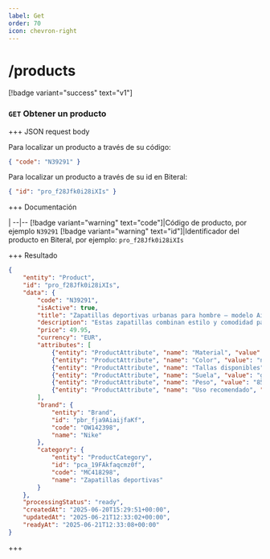 ```yaml
---
label: Get
order: 70
icon: chevron-right
---
```

# /products
[!badge variant="success" text="v1"]

### `GET` Obtener un producto

+++ JSON request body

Para localizar un producto a través de su código:

```json
{ "code": "N39291" }
```

Para localizar un producto a través de su id en Biteral:

```json
{ "id": "pro_f28Jfk0i28iXIs" }
```

+++ Documentación

|
--|--
[!badge variant="warning" text="code"]|Código de producto, por ejemplo `N39291`
[!badge variant="warning" text="id"]|Identificador del producto en Biteral, por ejemplo: `pro_f28Jfk0i28iXIs`

+++ Resultado

```json
{
    "entity": "Product",
    "id": "pro_f28Jfk0i28iXIs",
    "data": {
        "code": "N39291",
        "isActive": true,
        "title": "Zapatillas deportivas urbanas para hombre – modelo AirFlow",
        "description": "Estas zapatillas combinan estilo y comodidad para el uso diario. Diseñadas con materiales transpirables, suela de goma antideslizante y plantilla ergonómica, son ideales tanto para caminar por la ciudad como para entrenar en interiores. El modelo AirFlow ofrece un ajuste perfecto y un diseño moderno que se adapta a cualquier look casual. Disponibles en varias tallas y colores.",
        "price": 49.95,
        "currency": "EUR",
        "attributes": [
            {"entity": "ProductAttribute", "name": "Material", "value": "Cuero"},
            {"entity": "ProductAttribute", "name": "Color", "value": "negro con detalles en gris"},
            {"entity": "ProductAttribute", "name": "Tallas disponibles", "value": "39, 40, 41, 42, 43, 44"},
            {"entity": "ProductAttribute", "name": "Suela", "value": "goma antideslizante"},
            {"entity": "ProductAttribute", "name": "Peso", "value": "850g (par, talla 42)"},
            {"entity": "ProductAttribute", "name": "Uso recomendado", "value": "Uso diario y entrenamiento ligero"},
        ],
        "brand": {
            "entity": "Brand",
            "id": "pbr_fja9AiaijfaKf",
            "code": "OW142398",
            "name": "Nike"
        },
        "category": {
            "entity": "ProductCategory",
            "id": "pca_19FAkfaqcmz0f",
            "code": "MC418298",
            "name": "Zapatillas deportivas"
        }
    },
    "processingStatus": "ready",
    "createdAt": "2025-06-20T15:29:51+00:00",
    "updatedAt": "2025-06-21T12:33:02+00:00",
    "readyAt": "2025-06-21T12:33:08+00:00"
}
```

+++

